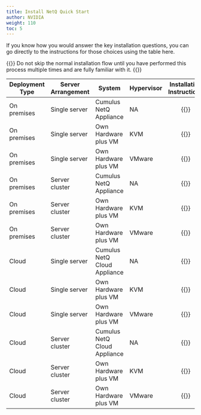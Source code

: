 ```yaml
---
title: Install NetQ Quick Start
author: NVIDIA
weight: 110
toc: 5
---
```

If you know how you would answer the key installation questions, you can go directly to the instructions for those choices using the table here.

{{<notice info>}}
Do not skip the normal installation flow until you have performed this process multiple times and are fully familiar with it.
{{</notice>}}

| Deployment Type | Server Arrangement | System | Hypervisor | Installation Instructions |
| --- | --- | --- | --- | :---: |
| On premises | Single server | Cumulus NetQ Appliance | NA | {{<link title="Install the NetQ On-premises Appliance" text="Start Install" >}} |
| On premises | Single server | Own Hardware plus VM | KVM | {{<link title="Set Up Your KVM Virtual Machine for a Single On-premises Server" text="Start Install" >}} |
| On premises | Single server | Own Hardware plus VM | VMware | {{<link title="Set Up Your VMware Virtual Machine for a Single On-premises Server" text="Start Install" >}} |
| On premises | Server cluster | Cumulus NetQ Appliance | NA | {{<link title="Install a NetQ On-premises Appliance Cluster" text="Start Install" >}} |
| On premises | Server cluster | Own Hardware plus VM | KVM | {{<link title="Set Up Your KVM Virtual Machine for an On-premises Server Cluster" text="Start Install" >}} |
| On premises | Server cluster | Own Hardware plus VM | VMware | {{<link title="Set Up Your VMware Virtual Machine for an On-premises Server Cluster" text="Start Install" >}} |
| Cloud | Single server | Cumulus NetQ Cloud Appliance | NA | {{<link title="Install the NetQ Cloud Appliance" text="Start Install" >}} |
| Cloud | Single server | Own Hardware plus VM | KVM | {{<link title="Set Up Your KVM Virtual Machine for a Single Cloud Server" text="Start Install" >}} |
| Cloud | Single server | Own Hardware plus VM | VMware | {{<link title="Set Up Your VMware Virtual Machine for a Single Cloud Server" text="Start Install" >}} |
| Cloud | Server cluster | Cumulus NetQ Cloud Appliance | NA | {{<link title="Install the NetQ Cloud Appliance" text="Start Install" >}} |
| Cloud | Server cluster | Own Hardware plus VM | KVM | {{<link title="Set Up Your KVM Virtual Machine for a Cloud Server Cluster" text="Start Install" >}} |
| Cloud | Server cluster | Own Hardware plus VM | VMware | {{<link title="Set Up Your VMware Virtual Machine for a Cloud Server Cluster" text="Start Install" >}} |
